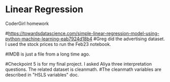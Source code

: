 # Linear Regression
CoderGirl homework


#https://towardsdatascience.com/simple-linear-regression-model-using-python-machine-learning-eab7924d18b4
#Greg did the advertising dataset. I used the stock prices to run the Feb23 notebook.

#IMDB is just a file from a long time ago.

#Checkpoint 5 is for my final project. I asked Aliya three interpretation questions. The related dataset is cleanmath.
#The cleanmath variables are described in "HSLS variables" doc.
